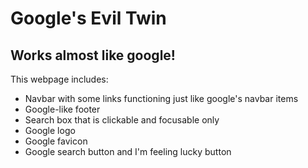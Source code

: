 # Google's Evil Twin

## Works almost like google!

This webpage includes:
* Navbar with some links functioning just like google's navbar items
* Google-like footer
* Search box that is clickable and focusable only
* Google logo
* Google favicon
* Google search button and I'm feeling lucky button
